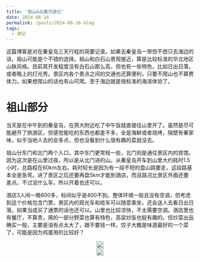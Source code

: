 ```yaml
---
title: '祖山&北戴河游记'
date: 2024-08-16
permalink: /posts/2024-08-16-blog
tags:
  - 游记
---
```


这篇博客是对在秦皇岛三天行程的简要记录。如果去秦皇岛一带但不想只去海边的话，祖山可能是个不错的选择。祖山和白石山景观接近，算是比较标准的华北地区山脉风格。目前其开发程度没有白石山那么高，但也有一些特色，比如日出日落，或者晚上的灯光秀。景区内各个景点之间的交通也还算便利，只要不爬山也不算费体力。如果想爬山的话也有山可爬。至于海边就是很标准的海滨体验了。

# 祖山部分

当天是在中午到的秦皇岛，在燕大附近吃了中午饭就直接往山里开了。虽然是尽可能避开了旅游区，但感觉能吃的东西也都差不多，全是海鲜或者烧烤，隔壁有秦家味，似乎当地人去的会多点，但也没看到什么很有趣的菜就没去。

祖山分东门和北门两个入口，其中东门更常规一些，北门则是通往景区内的宾馆。因为这次是在山里过夜，所以是从北门进的山。从秦皇岛开车到山里大约耗时1.5小时，总路程在60km左右。耗时较长是因为有一段不短的盘山路要走，这段路基本全是急弯。进了景区之后还要再盘5km才能到酒店，而且路况比景区外面还要差点。不过没什么车，所以开着也还可以。

酒店3人间一晚600多，标间似乎是400不到。整体环境一般且没有空调，但考虑到这个价格包含门票，景区内的观光车和缆车可以随意乘坐，还会送人去看日出日落。如果当成买了通票的话也还可以。山里也比较凉快，不太需要空调。酒店里也有餐厅，不算贵，用的一部分野菜也算有特色，高梁炒饭也挺有趣的。但炒菜出品确实一般，主要是油有点太大了，跟不要钱一样。饺子大概是味道最好的一个菜了，可能是因为鸡蛋用的比较好？

<head>
  <meta charset="utf-8" />
  <title>Swiper demo</title>
  <meta name="viewport" content="width=device-width, initial-scale=1, minimum-scale=1, maximum-scale=1" />
  <!-- Link Swiper's CSS -->
  <link rel="stylesheet" href="../assets/css/swiper-bundle.min.css" />

  <!-- Demo styles -->
  <style>
    .swiper {
      width: 100%;
      height: 100%;
    }

    .swiper-slide {
      text-align: center;
      font-size: 18px;
      display: flex;
      justify-content: center;
      align-items: center;
    }

    .swiper-slide img {
      display: block;
      width: 100%;
      height: 100%;
      object-fit: cover;
    }
  </style>
</head>

  <!-- Swiper -->
  <div class="swiper mySwiper">
    <div class="swiper-wrapper">
      <div class="swiper-slide">
        <a href="https://lailaps0713-blog.oss-cn-shanghai.aliyuncs.com/img/2024/DSC_8903.jpg">
          <img src="https://lailaps0713-blog.oss-cn-shanghai.aliyuncs.com/img/2024/DSC_8903.jpg?x-oss-process=image/resize,m_pad,h_1280,w_1920,color_FFFFFF"/>
        </a>
      </div>
      <div class="swiper-slide">
        <a href="https://lailaps0713-blog.oss-cn-shanghai.aliyuncs.com/img/2024/DSC_8904.jpg">
          <img src="https://lailaps0713-blog.oss-cn-shanghai.aliyuncs.com/img/2024/DSC_8904.jpg?x-oss-process=image/resize,m_pad,h_1280,w_1920,color_FFFFFF"/>
        </a>
      </div>
    </div>
    <div class="swiper-button-next"></div>
    <div class="swiper-button-prev"></div>
  </div>

从酒店往下走3分钟就是济心寺，也是景区中心。到景区的其他地方基本都需要从寺门口的广场中转。寺庙是新修的，占地不小，穿过要10分钟左右。布局上很标准，给人的印象只能说是很气派但没有什么记忆点，除了顶上的观音殿内部。那里面有很多观音木雕，整体布局也比较好看。隔壁的药师殿也算有趣，至少里面的椅子坐着挺舒服的。

<!-- Swiper -->
  <div class="swiper mySwiper2">
    <div class="swiper-wrapper">
      <div class="swiper-slide">
        <a href="https://lailaps0713-blog.oss-cn-shanghai.aliyuncs.com/img/2024/DSC_8899.jpg">
          <img src="https://lailaps0713-blog.oss-cn-shanghai.aliyuncs.com/img/2024/DSC_8899.jpg?x-oss-process=image/resize,m_pad,h_1280,w_1920,color_FFFFFF"/>
        </a>
      </div>
      <div class="swiper-slide">
        <a href="https://lailaps0713-blog.oss-cn-shanghai.aliyuncs.com/img/2024/DSC_8872.jpg">
          <img src="https://lailaps0713-blog.oss-cn-shanghai.aliyuncs.com/img/2024/DSC_8872.jpg?x-oss-process=image/resize,m_pad,h_1280,w_1920,color_FFFFFF"/>
        </a>
      </div>
      <div class="swiper-slide">
        <a href="https://lailaps0713-blog.oss-cn-shanghai.aliyuncs.com/img/2024/DSC_8874.jpg">
          <img src="https://lailaps0713-blog.oss-cn-shanghai.aliyuncs.com/img/2024/DSC_8874.jpg?x-oss-process=image/resize,m_pad,h_1280,w_1920,color_FFFFFF"/>
        </a>
      </div>
      <div class="swiper-slide">
        <a href="https://lailaps0713-blog.oss-cn-shanghai.aliyuncs.com/img/2024/DSC_8881.jpg">
          <img src="https://lailaps0713-blog.oss-cn-shanghai.aliyuncs.com/img/2024/DSC_8881.jpg?x-oss-process=image/resize,m_pad,h_1280,w_1920,color_FFFFFF"/>
        </a>
      </div>
      <div class="swiper-slide">
        <a href="https://lailaps0713-blog.oss-cn-shanghai.aliyuncs.com/img/2024/DSC_8863.jpg">
          <img src="https://lailaps0713-blog.oss-cn-shanghai.aliyuncs.com/img/2024/DSC_8863.jpg?x-oss-process=image/resize,m_pad,h_1280,w_1920,color_FFFFFF"/>
        </a>
      </div>
    </div>
    <div class="swiper-button-next"></div>
    <div class="swiper-button-prev"></div>
  </div>

从佛寺前的广场出发向左是前往天女峰的车站和高空栈道。向右是下山的索道站。中间还有一条步行上下山的路，看起来很不好走。高空栈道基本上没有什么坡度，走起来很轻松，但也不是很长，到头之后只能原路返回。本来还有一个到缆车站方向的高空滑索，但是当天没开放。

当天因为云层太厚，把阳光挡的差不多了，虽然有在云海里的感觉，但没有合适光照实在是拍不出来什么，远处的山体都很难看清。据说天气好的时候能看到大海，但这次确实是看不到什么。

因为6点要集合去看日落，第一天下午没往索道方向走。不过因为云层太厚没看到日落，甚至都没到景区的日落观赏点。祖山的日落观赏点是叫空中草原，只能坐酒店大巴过去，但那里距离车能开到的地方还要走15分钟土路。因为当天很可能下雨，土路没法走，最后是直接去了看日出的地方。那边理论上也能看到日落。但云层太厚确实是没办法了。

<!-- Swiper -->
  <div class="swiper mySwiper3">
    <div class="swiper-wrapper">
      <div class="swiper-slide">
        <a href="https://lailaps0713-blog.oss-cn-shanghai.aliyuncs.com/img/2024/DSC_8898.jpg">
          <img src="https://lailaps0713-blog.oss-cn-shanghai.aliyuncs.com/img/2024/DSC_8898.jpg?x-oss-process=image/resize,m_pad,h_1280,w_1920,color_FFFFFF"/>
        </a>
      </div>
      <div class="swiper-slide">
        <a href="https://lailaps0713-blog.oss-cn-shanghai.aliyuncs.com/img/2024/DSC_8889.jpg">
          <img src="https://lailaps0713-blog.oss-cn-shanghai.aliyuncs.com/img/2024/DSC_8889.jpg?x-oss-process=image/resize,m_pad,h_1280,w_1920,color_FFFFFF"/>
        </a>
      </div>
      <div class="swiper-slide">
        <a href="https://lailaps0713-blog.oss-cn-shanghai.aliyuncs.com/img/2024/DSC_8918.jpg">
          <img src="https://lailaps0713-blog.oss-cn-shanghai.aliyuncs.com/img/2024/DSC_8918.jpg?x-oss-process=image/resize,m_pad,h_1280,w_1920,color_FFFFFF"/>
        </a>
      </div>
    </div>
    <div class="swiper-button-next"></div>
    <div class="swiper-button-prev"></div>
  </div>

晚上祖山会有灯光秀，在山顶，索道沿线和谷底都有。山顶的赛博佛寺有点难蚌，其他的基本就是正常水平。值得注意的是祖山的索道很高，天黑的时候完全见不到底，只能听到水声，还是有点吓人的。

<!-- Swiper -->
  <div class="swiper mySwiper4">
    <div class="swiper-wrapper">
      <div class="swiper-slide">
        <a href="https://lailaps0713-blog.oss-cn-shanghai.aliyuncs.com/img/2024/DSC_8932.jpg">
          <img src="https://lailaps0713-blog.oss-cn-shanghai.aliyuncs.com/img/2024/DSC_8932.jpg?x-oss-process=image/resize,m_pad,h_1280,w_1920,color_FFFFFF"/>
        </a>
      </div>
      <div class="swiper-slide">
        <a href="https://lailaps0713-blog.oss-cn-shanghai.aliyuncs.com/img/2024/DSC_8956.jpg">
          <img src="https://lailaps0713-blog.oss-cn-shanghai.aliyuncs.com/img/2024/DSC_8956.jpg?x-oss-process=image/resize,m_pad,h_1280,w_1920,color_FFFFFF"/>
        </a>
      </div>
      <div class="swiper-slide">
        <a href="https://lailaps0713-blog.oss-cn-shanghai.aliyuncs.com/img/2024/DSC_8946.jpg">
          <img src="https://lailaps0713-blog.oss-cn-shanghai.aliyuncs.com/img/2024/DSC_8946.jpg?x-oss-process=image/resize,m_pad,h_1280,w_1920,color_FFFFFF"/>
        </a>
      </div>
      <div class="swiper-slide">
        <a href="https://lailaps0713-blog.oss-cn-shanghai.aliyuncs.com/img/2024/DSC_9009.jpg">
          <img src="https://lailaps0713-blog.oss-cn-shanghai.aliyuncs.com/img/2024/DSC_9009.jpg?x-oss-process=image/resize,m_pad,h_1280,w_1920,color_FFFFFF"/>
        </a>
      </div>
      <div class="swiper-slide">
        <a href="https://lailaps0713-blog.oss-cn-shanghai.aliyuncs.com/img/2024/DSC_8945.jpg">
          <img src="https://lailaps0713-blog.oss-cn-shanghai.aliyuncs.com/img/2024/DSC_8945.jpg?x-oss-process=image/resize,m_pad,h_1280,w_1920,color_FFFFFF"/>
        </a>
      </div>
      <div class="swiper-slide">
        <a href="https://lailaps0713-blog.oss-cn-shanghai.aliyuncs.com/img/2024/DSC_8935.jpg">
          <img src="https://lailaps0713-blog.oss-cn-shanghai.aliyuncs.com/img/2024/DSC_8935.jpg?x-oss-process=image/resize,m_pad,h_1280,w_1920,color_FFFFFF"/>
        </a>
      </div>
      <div class="swiper-slide">
        <a href="https://lailaps0713-blog.oss-cn-shanghai.aliyuncs.com/img/2024/DSC_8989.jpg">
          <img src="https://lailaps0713-blog.oss-cn-shanghai.aliyuncs.com/img/2024/DSC_8989.jpg?x-oss-process=image/resize,m_pad,h_1280,w_1920,color_FFFFFF"/>
        </a>
      </div>
    </div>
    <div class="swiper-button-next"></div>
    <div class="swiper-button-prev"></div>
  </div>

第二天早晨的日出是行程里比较让人印象深刻的地方。当天的日出时间是在5:17，集合时间是在早上4:30，到达观景点的时间是4:50。由于从山顶上能稍早一点看到日出，这个时间正好能看到天空中云层颜色变化的全过程，如下面的照片所示。中间那段的火烧云让人印象深刻。要说有什么遗憾的话就是云层太厚没见到太阳从地平线升起的过程，只看到了从云缝里露出来的太阳。

在旁边的石壁上还看到了一只松鼠，不过没来得及把快门和iso拉高松鼠就已经跑掉了，只拍到了几张很糊的。

<!-- Swiper -->
  <div class="swiper mySwiper5">
    <div class="swiper-wrapper">
      <div class="swiper-slide">
        <a href="https://lailaps0713-blog.oss-cn-shanghai.aliyuncs.com/img/2024/DSC_9018.jpg">
          <img src="https://lailaps0713-blog.oss-cn-shanghai.aliyuncs.com/img/2024/DSC_9018.jpg?x-oss-process=image/resize,m_pad,h_1280,w_1920,color_FFFFFF"/>
        </a>
      </div>
      <div class="swiper-slide">
        <a href="https://lailaps0713-blog.oss-cn-shanghai.aliyuncs.com/img/2024/DSC_9039.jpg">
          <img src="https://lailaps0713-blog.oss-cn-shanghai.aliyuncs.com/img/2024/DSC_9039.jpg?x-oss-process=image/resize,m_pad,h_1280,w_1920,color_FFFFFF"/>
        </a>
      </div>
      <div class="swiper-slide">
        <a href="https://lailaps0713-blog.oss-cn-shanghai.aliyuncs.com/img/2024/DSC_9053.jpg">
          <img src="https://lailaps0713-blog.oss-cn-shanghai.aliyuncs.com/img/2024/DSC_9053.jpg?x-oss-process=image/resize,m_pad,h_1280,w_1920,color_FFFFFF"/>
        </a>
      </div>
      <div class="swiper-slide">
        <a href="https://lailaps0713-blog.oss-cn-shanghai.aliyuncs.com/img/2024/DSC_9055.jpg">
          <img src="https://lailaps0713-blog.oss-cn-shanghai.aliyuncs.com/img/2024/DSC_9055.jpg?x-oss-process=image/resize,m_pad,h_1280,w_1920,color_FFFFFF"/>
        </a>
      </div>
      <div class="swiper-slide">
        <a href="https://lailaps0713-blog.oss-cn-shanghai.aliyuncs.com/img/2024/DSC_9061-Pano.jpg">
          <img src="https://lailaps0713-blog.oss-cn-shanghai.aliyuncs.com/img/2024/DSC_9061-Pano.jpg?x-oss-process=image/resize,m_pad,h_1280,w_1920,color_FFFFFF"/>
        </a>
      </div>
      <div class="swiper-slide">
        <a href="https://lailaps0713-blog.oss-cn-shanghai.aliyuncs.com/img/2024/DSC_9091.jpg">
          <img src="https://lailaps0713-blog.oss-cn-shanghai.aliyuncs.com/img/2024/DSC_9091.jpg?x-oss-process=image/resize,m_pad,h_1280,w_1920,color_FFFFFF"/>
        </a>
      </div>
      <div class="swiper-slide">
        <a href="https://lailaps0713-blog.oss-cn-shanghai.aliyuncs.com/img/2024/DSC_9114.jpg">
          <img src="https://lailaps0713-blog.oss-cn-shanghai.aliyuncs.com/img/2024/DSC_9114.jpg?x-oss-process=image/resize,m_pad,h_1280,w_1920,color_FFFFFF"/>
        </a>
      </div>
      <div class="swiper-slide">
        <a href="https://lailaps0713-blog.oss-cn-shanghai.aliyuncs.com/img/2024/DSC_9124.jpg">
          <img src="https://lailaps0713-blog.oss-cn-shanghai.aliyuncs.com/img/2024/DSC_9124.jpg?x-oss-process=image/resize,m_pad,h_1280,w_1920,color_FFFFFF"/>
        </a>
      </div>
      <div class="swiper-slide">
        <a href="https://lailaps0713-blog.oss-cn-shanghai.aliyuncs.com/img/2024/DSC_9029.jpg">
          <img src="https://lailaps0713-blog.oss-cn-shanghai.aliyuncs.com/img/2024/DSC_9029.jpg?x-oss-process=image/resize,m_pad,h_1280,w_1920,color_FFFFFF"/>
        </a>
      </div>
    </div>
    <div class="swiper-button-next"></div>
    <div class="swiper-button-prev"></div>
  </div>

回酒店休整后就去了天女峰方向。比较推荐的路线是先坐观光车到天女峰脚下，从相对较陡的一侧爬上，回程从木栈道方向下山到五人岭，全程耗时会在2小时左右。整体爬升高度大约在300~400米左右，差不多相当于爬两次东京塔。但爬坡可能会比较陡峭，体力消耗会高于预期，建议早上多吃点再去爬，以及最好别吃汤圆这类比较粘的东西，要不可能会反胃。在爬山的过程中会感觉自己在云层里面走。到山顶之后则取决于云层厚度，如果云很厚那就只能看到一片白色，但如果云层厚度合适会有在云上的感觉。

<!-- Swiper -->
  <div class="swiper mySwiper6">
    <div class="swiper-wrapper">
      <div class="swiper-slide">
        <a href="https://lailaps0713-blog.oss-cn-shanghai.aliyuncs.com/img/2024/DSC_9130.jpg">
          <img src="https://lailaps0713-blog.oss-cn-shanghai.aliyuncs.com/img/2024/DSC_9130.jpg?x-oss-process=image/resize,m_pad,h_1280,w_1920,color_FFFFFF"/>
        </a>
      </div>
      <div class="swiper-slide">
        <a href="https://lailaps0713-blog.oss-cn-shanghai.aliyuncs.com/img/2024/DSC_9132.jpg">
          <img src="https://lailaps0713-blog.oss-cn-shanghai.aliyuncs.com/img/2024/DSC_9132.jpg?x-oss-process=image/resize,m_pad,h_1280,w_1920,color_FFFFFF"/>
        </a>
      </div>
      <div class="swiper-slide">
        <a href="https://lailaps0713-blog.oss-cn-shanghai.aliyuncs.com/img/2024/DSC_9134.jpg">
          <img src="https://lailaps0713-blog.oss-cn-shanghai.aliyuncs.com/img/2024/DSC_9134.jpg?x-oss-process=image/resize,m_pad,h_1280,w_1920,color_FFFFFF"/>
        </a>
      </div>
      <div class="swiper-slide">
        <a href="https://lailaps0713-blog.oss-cn-shanghai.aliyuncs.com/img/2024/DSC_9140.jpg">
          <img src="https://lailaps0713-blog.oss-cn-shanghai.aliyuncs.com/img/2024/DSC_9140.jpg?x-oss-process=image/resize,m_pad,h_1280,w_1920,color_FFFFFF"/>
        </a>
      </div>
      <div class="swiper-slide">
        <a href="https://lailaps0713-blog.oss-cn-shanghai.aliyuncs.com/img/2024/DSC_9141.jpg">
          <img src="https://lailaps0713-blog.oss-cn-shanghai.aliyuncs.com/img/2024/DSC_9141.jpg?x-oss-process=image/resize,m_pad,h_1280,w_1920,color_FFFFFF"/>
        </a>
      </div>
    </div>
    <div class="swiper-button-next"></div>
    <div class="swiper-button-prev"></div>
  </div>

下山的路上会经过一片林子，能在路边看到不少蘑菇，不过看起来都不是很友善的样子不敢去碰。但也有一些人拎着塑料桶去采蘑菇。

<!-- Swiper -->
  <div class="swiper mySwiper7">
    <div class="swiper-wrapper">
      <div class="swiper-slide">
        <a href="https://lailaps0713-blog.oss-cn-shanghai.aliyuncs.com/img/2024/DSC_9156.jpg">
          <img src="https://lailaps0713-blog.oss-cn-shanghai.aliyuncs.com/img/2024/DSC_9156.jpg?x-oss-process=image/resize,m_pad,h_1280,w_1920,color_FFFFFF"/>
        </a>
      </div>
      <div class="swiper-slide">
        <a href="https://lailaps0713-blog.oss-cn-shanghai.aliyuncs.com/img/2024/DSC_9145.jpg">
          <img src="https://lailaps0713-blog.oss-cn-shanghai.aliyuncs.com/img/2024/DSC_9145.jpg?x-oss-process=image/resize,m_pad,h_1280,w_1920,color_FFFFFF"/>
        </a>
      </div>
      <div class="swiper-slide">
        <a href="https://lailaps0713-blog.oss-cn-shanghai.aliyuncs.com/img/2024/DSC_9148.jpg">
          <img src="https://lailaps0713-blog.oss-cn-shanghai.aliyuncs.com/img/2024/DSC_9148.jpg?x-oss-process=image/resize,m_pad,h_1280,w_1920,color_FFFFFF"/>
        </a>
      </div>
      <div class="swiper-slide">
        <a href="https://lailaps0713-blog.oss-cn-shanghai.aliyuncs.com/img/2024/DSC_9153.jpg">
          <img src="https://lailaps0713-blog.oss-cn-shanghai.aliyuncs.com/img/2024/DSC_9153.jpg?x-oss-process=image/resize,m_pad,h_1280,w_1920,color_FFFFFF"/>
        </a>
      </div>
    </div>
    <div class="swiper-button-next"></div>
    <div class="swiper-button-prev"></div>
  </div>

原计划还打算坐缆车去山下转一圈的，但到了山下发现在下雨，而且雨越下越大就没往东门走，只是坐了个索道来回。索道本身也值得在白天坐一趟，如果天气好的话可能能拍到一些不错的照片，但当天天气实在是略差。

<!-- Swiper -->
  <div class="swiper mySwiper8">
    <div class="swiper-wrapper">
      <div class="swiper-slide">
        <a href="https://lailaps0713-blog.oss-cn-shanghai.aliyuncs.com/img/2024/DSC_9160.jpg">
          <img src="https://lailaps0713-blog.oss-cn-shanghai.aliyuncs.com/img/2024/DSC_9160.jpg?x-oss-process=image/resize,m_pad,h_1280,w_1920,color_FFFFFF"/>
        </a>
      </div>
      <div class="swiper-slide">
        <a href="https://lailaps0713-blog.oss-cn-shanghai.aliyuncs.com/img/2024/DSC_9160.jpg">
          <img src="https://lailaps0713-blog.oss-cn-shanghai.aliyuncs.com/img/2024/DSC_9160.jpg?x-oss-process=image/resize,m_pad,h_1280,w_1920,color_FFFFFF"/>
        </a>
      </div>
      <div class="swiper-slide">
        <a href="https://lailaps0713-blog.oss-cn-shanghai.aliyuncs.com/img/2024/DSC_9171.jpg">
          <img src="https://lailaps0713-blog.oss-cn-shanghai.aliyuncs.com/img/2024/DSC_9171.jpg?x-oss-process=image/resize,m_pad,h_1280,w_1920,color_FFFFFF"/>
        </a>
      </div>
    </div>
    <div class="swiper-button-next"></div>
    <div class="swiper-button-prev"></div>
  </div>

从景区离开的路上有一家瀛安庄园，提供住宿和餐饮。这家的菜比山顶的宾馆好不少，尤其推荐炸花椒叶，花椒叶应该是现摘的，炸的火候也刚好。

# 首钢赛车谷

首钢赛车谷是用之前首钢废弃的设施改造出来的，主要可以玩的是南侧的卡丁车和北侧的旧工业设施，适合出废墟风的cos外景。如果有车的话也可以在这里下赛道，需要预约，不确定是不是需要赛照。总之园区还是挺有趣的，如果有机会的话推荐来玩。

卡丁车场在园区中部，大概分成三层，顶层是儿童游乐设施和电玩城。赛道一共有三条，室外1条室内2条。价格都是80元一节（学生价，有学生证就行），8分钟1节，正常情况室外能跑6圈，连着开4节还有优惠，算学生折扣是262元。室内分别是娱乐赛道和立体赛道。娱乐赛道看起来是真的给小孩体验的，没什么意思。立体赛道就一段上下坡，就是把普通赛道折叠起来，而且两个赛道用的都是电车，就没去跑。

室外赛道全长1.2km，是用油车跑的，车在直道上尾速差不多能到60km/h。如果体重轻的话估计能更快。目前看到的今年最快圈是1：01，当日最快1：15。

因为是第一次开正经卡丁车，虽然有意识的在找赛车线，但看比赛和实操完全是两个体验。首先是方向盘意外的重，抓地力极限也不知道怎么把握。第一节因为在组合弯里贪全油门一直在spin，第二节没那么贪就不怎么spin了，但也经常走大or打滑（参考p4/p5，明显刹车太晚走大了）。最后最快圈是1：27，大概算说得过去？但肯定是比不过有经验的。

<!-- Swiper -->
  <div class="swiper mySwiper9">
    <div class="swiper-wrapper">
      <div class="swiper-slide">
        <a href="https://lailaps0713-blog.oss-cn-shanghai.aliyuncs.com/img/2024/DSC_9250.jpg">
          <img src="https://lailaps0713-blog.oss-cn-shanghai.aliyuncs.com/img/2024/DSC_9250.jpg?x-oss-process=image/resize,m_pad,h_1280,w_1920,color_FFFFFF"/>
        </a>
      </div>
      <div class="swiper-slide">
        <a href="https://lailaps0713-blog.oss-cn-shanghai.aliyuncs.com/img/2024/DSC_9245.jpg">
          <img src="https://lailaps0713-blog.oss-cn-shanghai.aliyuncs.com/img/2024/DSC_9245.jpg?x-oss-process=image/resize,m_pad,h_1280,w_1920,color_FFFFFF"/>
        </a>
      </div>
      <div class="swiper-slide">
        <a href="https://lailaps0713-blog.oss-cn-shanghai.aliyuncs.com/img/2024/DSC_9230.jpg">
          <img src="https://lailaps0713-blog.oss-cn-shanghai.aliyuncs.com/img/2024/DSC_9230.jpg?x-oss-process=image/resize,m_pad,h_1280,w_1920,color_FFFFFF"/>
        </a>
      </div>
      <div class="swiper-slide">
        <a href="https://lailaps0713-blog.oss-cn-shanghai.aliyuncs.com/img/2024/DSC_9220.jpg">
          <img src="https://lailaps0713-blog.oss-cn-shanghai.aliyuncs.com/img/2024/DSC_9220.jpg?x-oss-process=image/resize,m_pad,h_1280,w_1920,color_FFFFFF"/>
        </a>
      </div>
      <div class="swiper-slide">
        <a href="https://lailaps0713-blog.oss-cn-shanghai.aliyuncs.com/img/2024/DSC_9210.jpg">
          <img src="https://lailaps0713-blog.oss-cn-shanghai.aliyuncs.com/img/2024/DSC_9210.jpg?x-oss-process=image/resize,m_pad,h_1280,w_1920,color_FFFFFF"/>
        </a>
      </div>
      <div class="swiper-slide">
        <a href="https://lailaps0713-blog.oss-cn-shanghai.aliyuncs.com/img/2024/DSC_9258.jpg">
          <img src="https://lailaps0713-blog.oss-cn-shanghai.aliyuncs.com/img/2024/DSC_9258.jpg?x-oss-process=image/resize,m_pad,h_1280,w_1920,color_FFFFFF"/>
        </a>
      </div>
      <div class="swiper-slide">
        <a href="https://lailaps0713-blog.oss-cn-shanghai.aliyuncs.com/img/2024/DSC_9194.jpg">
          <img src="https://lailaps0713-blog.oss-cn-shanghai.aliyuncs.com/img/2024/DSC_9194.jpg?x-oss-process=image/resize,m_pad,h_1280,w_1920,color_FFFFFF"/>
        </a>
      </div>
    </div>
    <div class="swiper-button-next"></div>
    <div class="swiper-button-prev"></div>
  </div>

卡丁车区域往南走点是正式赛道的南侧。不过因为家长懒得找地方停车没上土坡看台拍。本来还想去找su7上墙那个弯打个卡的。赛道里就一辆车，似乎是本田的，应该是在跑测试。

北侧也因为家长急着回去没来得及好好逛。远处看起来可能还是挺适合出工业/废墟风的外景的。小红书上说是高炉里能钻进去，设备也能爬。但至少这次路上看到的楼梯都被栏杆拦住了，虽然想翻还挺容易的，估计也没人管，大概相当于一个免责声明？

赛车谷里面还有个酒店，不过价格不便宜，旁边还有个标记为演出场地的地方，可能有活动的时候会比较热闹吧。

<!-- Swiper -->
  <div class="swiper mySwiper10">
    <div class="swiper-wrapper">
      <div class="swiper-slide">
        <a href="https://lailaps0713-blog.oss-cn-shanghai.aliyuncs.com/img/2024/DSC_9284.jpg">
          <img src="https://lailaps0713-blog.oss-cn-shanghai.aliyuncs.com/img/2024/DSC_9284.jpg?x-oss-process=image/resize,m_pad,h_1280,w_1920,color_FFFFFF"/>
        </a>
      </div>
      <div class="swiper-slide">
        <a href="https://lailaps0713-blog.oss-cn-shanghai.aliyuncs.com/img/2024/DSC_9301.jpg">
          <img src="https://lailaps0713-blog.oss-cn-shanghai.aliyuncs.com/img/2024/DSC_9301.jpg?x-oss-process=image/resize,m_pad,h_1280,w_1920,color_FFFFFF"/>
        </a>
      </div>
      <div class="swiper-slide">
        <a href="https://lailaps0713-blog.oss-cn-shanghai.aliyuncs.com/img/2024/DSC_9297.jpg">
          <img src="https://lailaps0713-blog.oss-cn-shanghai.aliyuncs.com/img/2024/DSC_9297.jpg?x-oss-process=image/resize,m_pad,h_1280,w_1920,color_FFFFFF"/>
        </a>
      </div>
      <div class="swiper-slide">
        <a href="https://lailaps0713-blog.oss-cn-shanghai.aliyuncs.com/img/2024/DSC_9290.jpg">
          <img src="https://lailaps0713-blog.oss-cn-shanghai.aliyuncs.com/img/2024/DSC_9290.jpg?x-oss-process=image/resize,m_pad,h_1280,w_1920,color_FFFFFF"/>
        </a>
      </div>
      <div class="swiper-slide">
        <a href="https://lailaps0713-blog.oss-cn-shanghai.aliyuncs.com/img/2024/DSC_9291.jpg">
          <img src="https://lailaps0713-blog.oss-cn-shanghai.aliyuncs.com/img/2024/DSC_9291.jpg?x-oss-process=image/resize,m_pad,h_1280,w_1920,color_FFFFFF"/>
        </a>
      </div>
    </div>
    <div class="swiper-button-next"></div>
    <div class="swiper-button-prev"></div>
  </div>

# 北戴河

北戴河这段时间至少在联峰山附近是不允许带相机进沙滩的，在外面朝着联峰山方向拍也不行。拦下我的警察说是因为联峰山一侧为重点保护区域。能看到那个方向有几个小别墅，晚上从平水桥公园看过去能看到有灯光。例外也是有的，当地的旅拍摄影可以报备进去，在老虎石公园那边看到过一个，估计是有做过培训。但游客想带进去估计就只能用卡片机大小的相机了。

我住的地方是在平水桥公园门口，开车进去比较折磨，在路上堵了半小时。不过游完泳5分钟回酒店洗澡还是很爽的。附近饭馆很多，但同质化严重，全是海鲜和烧烤。我最后去的是叶存利，算网红店，出品比我预期的要好不少。主要推荐蒸饺，也是这家店的特色，个头很大，馅料也比较多汁。但除去蒸饺其他菜就比较一般。买团购套餐的话性价比不错，不到90的套餐3个人可以吃饱。

海边人比较多，但还称不上满，至少比深圳的大梅沙好点。海滩上俄罗斯人意外的多，至少占40%。这边也有不少俄罗斯的土特产商店，怀疑是因为俄罗斯人现在想去海边度假只能来这边了。俄罗斯人似乎很喜欢在水里玩倒立，自己也试了一下但没成功，不知道是怎么操作的。

沙滩的沙子质量不错，比大鹏半岛和青岛好一点，没那么多碎石。水质因为是内海，没大鹏半岛那么好。水浅容易被弄脏可能也是水质不好的原因：这边的水深离岸50m都只有1米出头，而且几乎没浪。但和小时候比，北戴河的水质还是好了不少，以前基本是下不了水的。现在只是水体能见度略差，如果天气晴朗一些体验可能会更好。

因为当天中午下雨就赶紧回家了，也正好逃过了秦皇岛的暴雨。走之前还买了当地的网红奶茶，排队的人不少，但味道一般，感觉是茶颜悦色的方向，但香精味要重一点。

<!-- Swiper -->
  <div class="swiper mySwiper11">
    <div class="swiper-wrapper">
      <div class="swiper-slide">
        <a href="https://lailaps0713-blog.oss-cn-shanghai.aliyuncs.com/img/2024/DSC_9317.jpg">
          <img src="https://lailaps0713-blog.oss-cn-shanghai.aliyuncs.com/img/2024/DSC_9317.jpg?x-oss-process=image/resize,m_pad,h_1280,w_1920,color_FFFFFF"/>
        </a>
      </div>
      <div class="swiper-slide">
        <a href="https://lailaps0713-blog.oss-cn-shanghai.aliyuncs.com/img/2024/DSC_9303.jpg">
          <img src="https://lailaps0713-blog.oss-cn-shanghai.aliyuncs.com/img/2024/DSC_9303.jpg?x-oss-process=image/resize,m_pad,h_1280,w_1920,color_FFFFFF"/>
        </a>
      </div>
      <div class="swiper-slide">
        <a href="https://lailaps0713-blog.oss-cn-shanghai.aliyuncs.com/img/2024/DSC_8851.jpg">
          <img src="https://lailaps0713-blog.oss-cn-shanghai.aliyuncs.com/img/2024/DSC_8851.jpg?x-oss-process=image/resize,m_pad,h_1280,w_1920,color_FFFFFF"/>
        </a>
      </div>
      <div class="swiper-slide">
        <a href="https://lailaps0713-blog.oss-cn-shanghai.aliyuncs.com/img/2024/DSC_9321.jpg">
          <img src="https://lailaps0713-blog.oss-cn-shanghai.aliyuncs.com/img/2024/DSC_9321.jpg?x-oss-process=image/resize,m_pad,h_1280,w_1920,color_FFFFFF"/>
        </a>
      </div>
    </div>
    <div class="swiper-button-next"></div>
    <div class="swiper-button-prev"></div>
  </div>

<!-- Swiper JS -->
  <script src="../assets/js/swiper-bundle.min.js"></script>

  <!-- Initialize Swiper -->
  <script>
    var swiper = new Swiper(".mySwiper", {
      autoHeight: true,
      loop: true,
      navigation: {
        nextEl: ".swiper-button-next",
        prevEl: ".swiper-button-prev",
      },
    });
    var swiper = new Swiper(".mySwiper2", {
      autoHeight: true,
      loop: true,
      navigation: {
        nextEl: ".swiper-button-next",
        prevEl: ".swiper-button-prev",
      },
    });
    var swiper = new Swiper(".mySwiper3", {
      autoHeight: true,
      loop: true,
      navigation: {
        nextEl: ".swiper-button-next",
        prevEl: ".swiper-button-prev",
      },
    });
    var swiper = new Swiper(".mySwiper4", {
      autoHeight: true,
      loop: true,
      navigation: {
        nextEl: ".swiper-button-next",
        prevEl: ".swiper-button-prev",
      },
    });
    var swiper = new Swiper(".mySwiper5", {
      autoHeight: true,
      loop: true,
      navigation: {
        nextEl: ".swiper-button-next",
        prevEl: ".swiper-button-prev",
      },
    });
    var swiper = new Swiper(".mySwiper6", {
      autoHeight: true,
      loop: true,
      navigation: {
        nextEl: ".swiper-button-next",
        prevEl: ".swiper-button-prev",
      },
    });
    var swiper = new Swiper(".mySwiper7", {
      autoHeight: true,
      loop: true,
      navigation: {
        nextEl: ".swiper-button-next",
        prevEl: ".swiper-button-prev",
      },
    });
    var swiper = new Swiper(".mySwiper8", {
      autoHeight: true,
      loop: true,
      navigation: {
        nextEl: ".swiper-button-next",
        prevEl: ".swiper-button-prev",
      },
    });
    var swiper = new Swiper(".mySwiper9", {
      autoHeight: true,
      loop: true,
      navigation: {
        nextEl: ".swiper-button-next",
        prevEl: ".swiper-button-prev",
      },
    });
    var swiper = new Swiper(".mySwiper10", {
      autoHeight: true,
      loop: true,
      navigation: {
        nextEl: ".swiper-button-next",
        prevEl: ".swiper-button-prev",
      },
    });
    var swiper = new Swiper(".mySwiper11", {
      autoHeight: true,
      loop: true,
      navigation: {
        nextEl: ".swiper-button-next",
        prevEl: ".swiper-button-prev",
      },
    });
  </script>
